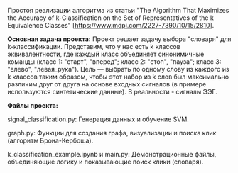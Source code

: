 Простоя реализации алгоритма из статьи "The Algorithm That Maximizes the Accuracy of k-Classification on the Set of Representatives of the k Equivalence Classes" [https://www.mdpi.com/2227-7390/10/15/2810].

**Основная задача проекта:**
Проект решает задачу выбора "словаря" для k-классификации. Представим, что у нас есть k классов эквивалентности, где каждый класс объединяет синонимичные команды (класс 1: "старт", "вперед"; класс 2: "стоп", "пауза"; класс 3: "влево", "левая_рука"). Цель — выбрать по одному слову из каждого из k классов таким образом, чтобы этот набор из k слов был максимально различим друг от друга на основе входных сигналов (в примере используются синтетические данные). В реальности - сигналы ЭЭГ.

**Файлы проекта:**

signal_сlassification.py: Генерация данных и обучение SVM.

graph.py: Функции для создания графа, визуализации и поиска клик (алгоритм Брона-Кербоша).

k_classification_example.ipynb и main.py: Демонстрационные файлы, объединяющие логику и показывающие поиск клики (словаря).
